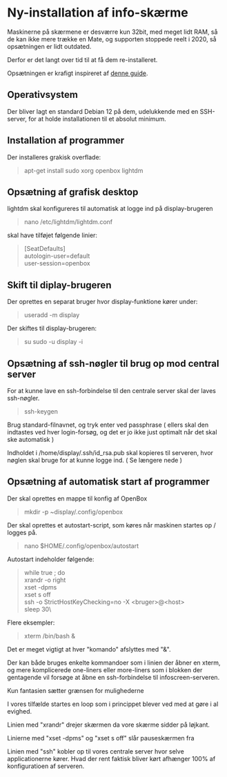 # Ny-installation af info-skærme

Maskinerne på skærmene er desværre kun 32bit, med meget lidt RAM, så de kan ikke mere trække en Mate, og supporten stoppede reelt i 2020, så opsætningen er lidt outdated.

Derfor er det langt over tid til at få dem re-installeret.

Opsætningen er krafigt inspireret af [denne guide](https://www.willhaley.com/blog/debian-fullscreen-gui-kiosk/).

## Operativsystem

Der bliver lagt en standard Debian 12 på dem, udelukkende med en SSH-server, for at holde installationen til et absolut minimum.

## Installation af programmer

Der installeres grakisk overflade:

>  apt-get install sudo xorg openbox lightdm

## Opsætning af grafisk desktop

lightdm skal konfigureres til automatisk at logge ind på display-brugeren

> nano /etc/lightdm/lightdm.conf

skal have tilføjet følgende linier:

> [SeatDefaults]\
> autologin-user=default\
> user-session=openbox

## Skift til diplay-brugeren

Der oprettes en separat bruger hvor display-funktione kører under:

>  useradd -m display

Der skiftes til display-brugeren:

> su sudo -u display -i

## Opsætning af ssh-nøgler til brug op mod central server

For at kunne lave en ssh-forbindelse til den centrale server skal der laves ssh-nøgler.

> ssh-keygen

Brug standard-filnavnet, og tryk enter ved passphrase ( ellers skal den indtastes ved hver login-forsøg, og det er jo ikke just optimalt når det skal ske automatisk )

Indholdet i /home/display/.ssh/id_rsa.pub skal kopieres til serveren, hvor nøglen skal bruge for at kunne logge ind. ( Se længere nede )


## Opsætning af automatisk start af programmer

Der skal oprettes en mappe til konfig af OpenBox

> mkdir -p ~display/.config/openbox

Der skal oprettes et autostart-script, som køres når maskinen startes op / logges på.

> nano $HOME/.config/openbox/autostart

Autostart indeholder følgende:

> while true ; do\
>     xrandr -o right\
>     xset -dpms\
>     xset s off\
>     ssh -o StrictHostKeyChecking=no -X &lt;bruger&gt;@&lt;host&gt;\
>     sleep 30\

Flere eksempler:

> xterm /bin/bash &

Det er meget vigtigt at hver "komando" afslyttes med "&".

Der kan både bruges enkelte kommandoer som i linien der åbner en xterm,
og mere komplicerede one-liners eller more-liners som i blokken der gentagende vil forsøge at åbne en ssh-forbindelse til infoscreen-serveren.

Kun fantasien sætter grænsen for mulighederne

I vores tilfælde startes en loop som i princippet blever ved med at gøre i al evighed.

Linien med "xrandr" drejer skærmen da vore skærme sidder på løjkant.

Linierne med "xset -dpms" og "xset s off" slår pauseskærmen fra

Linien med "ssh" kobler op til vores centrale server hvor selve applicationerne kører. Hvad der rent faktisk bliver kørt afhænger 100% af konfiguratioen af serveren.

